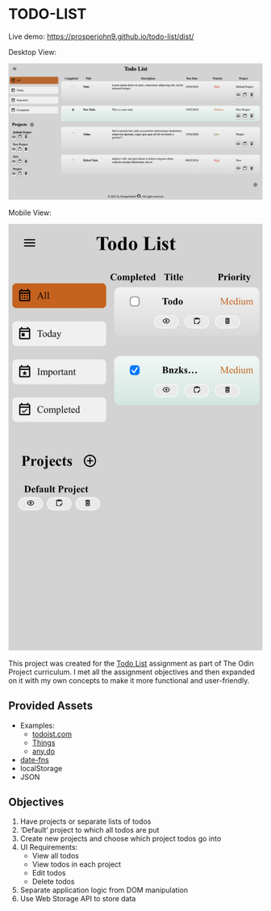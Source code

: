 # TODO-LIST
Live demo: 
https://prosperjohn9.github.io/todo-list/dist/

Desktop View:

![Desktop View](./dist/images/desk.jpg)

Mobile View:

![Mobile View](./dist/images/mobile.jpg)

This project was created for the [Todo List](https://www.theodinproject.com/lessons/node-path-javascript-todo-list) assignment as part of The Odin Project curriculum. I met all the assignment objectives and then expanded on it with my own concepts to make it more functional and user-friendly.

## Provided Assets
* Examples: 
  - [todoist.com](https://en.todoist.com/)
  - [Things](https://culturedcode.com/things/)
  - [any.do](https://www.any.do/)
* [date-fns](https://github.com/date-fns/date-fns)
* localStorage
* JSON

## Objectives
1. Have projects or separate lists of todos
2. ‘Default’ project to which all todos are put
3. Create new projects and choose which project todos go into
4. UI Requirements:
   - View all todos
   - View todos in each project
   - Edit todos
   - Delete todos
5. Separate application logic from DOM manipulation
6. Use Web Storage API to store data